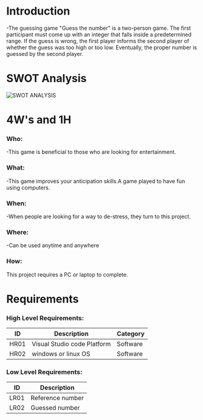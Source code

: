 # Introduction
-The guessing game "Guess the number" is a two-person game. The first participant must come up with an integer that falls inside a predetermined range. If the guess is wrong, the first player informs the second player of whether the guess was too high or too low. Eventually, the proper number is guessed by the second player.

# SWOT Analysis 
![SWOT ANALYSIS](https://user-images.githubusercontent.com/98818208/153241511-ec694c1c-d4bc-434e-8afc-a7a38ef8d5ca.jpg)


# 4W's and 1H
### Who:
-This game is beneficial to those who are looking for entertainment.

### What:
-This game improves your anticipation skills.A game played to have fun using computers.

### When:
-When people are looking for a way to de-stress, they turn to this project.

### Where:
-Can be used anytime and anywhere

### How:
This project requires a PC or laptop to complete.

# Requirements
### High Level Requirements:
| ID | Description | Category |
 |----| ------------------ | ------------------ |
 | HR01 | Visual Studio code Platform| Software |
 | HR02 | windows or linux OS | Software |

### Low Level Requirements:
 | ID | Description | 
 | -- | ---------------- | 
 | LR01 | Reference number | 
 | LR02 | Guessed number | 
 
